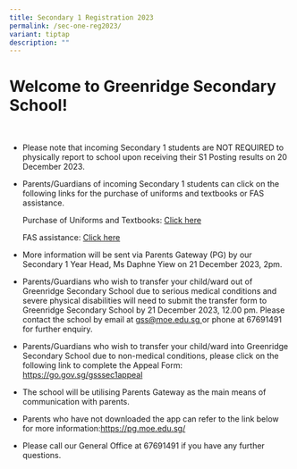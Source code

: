 ```yaml
---
title: Secondary 1 Registration 2023
permalink: /sec-one-reg2023/
variant: tiptap
description: ""
---
```

<h1>Welcome to Greenridge Secondary School!</h1><p>&nbsp;</p><ul data-tight="true" class="tight"><li><p>Please note that incoming Secondary 1 students are NOT REQUIRED to physically report to school upon receiving their S1 Posting results on 20 December 2023.&nbsp;</p></li><li><p>Parents/Guardians of incoming Secondary 1 students can click on the following links for the purchase of uniforms and textbooks or FAS assistance.</p><p>Purchase of Uniforms and Textbooks:   <a href="/files/SecOneReg2023/Purchase_of_uniforms_and_books_letter.pdf" rel="noopener noreferrer nofollow" target="_blank">Click here</a></p><p>FAS assistance:   <a href="/files/SecOneReg2023/FAS_Assistance_2024.pdf" rel="noopener noreferrer nofollow" target="_blank">Click here</a></p></li><li><p>More information will be sent via Parents Gateway (PG) by our Secondary 1 Year Head, Ms Daphne Yiew on 21 December 2023, 2pm.</p></li><li><p>Parents/Guardians who wish to transfer your child/ward out of Greenridge Secondary School due to serious medical conditions and severe physical disabilities will need to submit the transfer form to Greenridge Secondary School by 21 December 2023, 12.00 pm. Please contact the school by email at <a href="mailto:gss@moe.edu.sg" rel="noopener noreferrer nofollow" target="_blank">gss@moe.edu.sg </a>or phone at 67691491 for further enquiry.</p></li><li><p>Parents/Guardians who wish to transfer your child/ward into Greenridge Secondary School due to non-medical conditions, please click on the following link to complete the Appeal Form: <a href="https://go.gov.sg/gsssec1appeal" rel="noopener noreferrer nofollow" target="_blank">https://go.gov.sg/gsssec1appeal</a></p></li><li><p>The school will be utilising Parents Gateway as the main means of communication with parents.</p></li><li><p>Parents who have not downloaded the app can refer to the link below for more information:<a href="https://pg.moe.edu.sg/" rel="noopener noreferrer nofollow" target="_blank">https://pg.moe.edu.sg/</a></p></li><li><p>Please call our General Office at 67691491 if you have any further questions.</p></li></ul><p></p>
